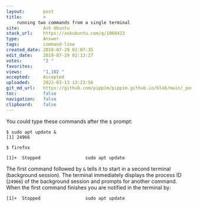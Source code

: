 ```yaml
---
layout:       post
title:        >
    running two commands from a single terminal
site:         Ask Ubuntu
stack_url:    https://askubuntu.com/q/1060423
type:         Answer
tags:         command-line
created_date: 2018-07-29 02:07:35
edit_date:    2018-07-29 02:13:27
votes:        "2 "
favorites:    
views:        "1,102 "
accepted:     Accepted
uploaded:     2022-03-13 13:23:56
git_md_url:   https://github.com/pippim/pippim.github.io/blob/main/_posts/2018/2018-07-29-running-two-commands-from-a-single-terminal.md
toc:          false
navigation:   false
clipboard:    false
---
```


You could type these commands after the `$` prompt:

``` 
$ sudo apt update &
[1] 24966

$ firefox

[1]+  Stopped                 sudo apt update
```


The first command followed by `&` tells it to start in a second terminal (background session). The terminal immediately displays the process ID (`24966`) of the background session and prompts for another command. When the first command finishes you are notified in the terminal by:

``` 
[1]+  Stopped                 sudo apt update
```
